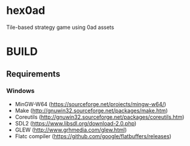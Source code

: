 # hex0ad
Tile-based strategy game using 0ad assets

# BUILD
## Requirements
### Windows
* MinGW-W64 (https://sourceforge.net/projects/mingw-w64/)
* Make (http://gnuwin32.sourceforge.net/packages/make.htm)
* Coreutils (http://gnuwin32.sourceforge.net/packages/coreutils.htm)
* SDL2 (https://www.libsdl.org/download-2.0.php)
* GLEW (http://www.grhmedia.com/glew.html)
* Flatc compiler (https://github.com/google/flatbuffers/releases)
